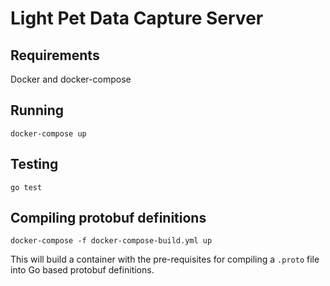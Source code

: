 # Light Pet Data Capture Server

## Requirements

Docker and docker-compose

## Running

`docker-compose up`

## Testing

`go test`

## Compiling protobuf definitions

`docker-compose -f docker-compose-build.yml up`

This will build a container with the pre-requisites for compiling a
`.proto` file into Go based protobuf definitions.
